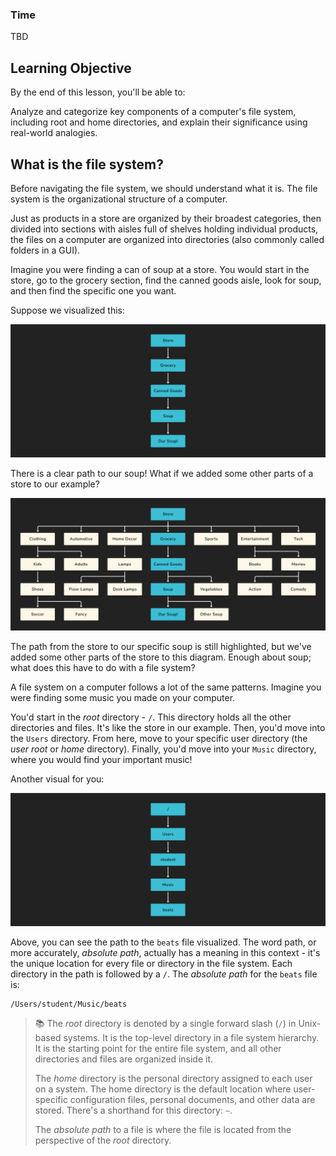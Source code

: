 ### Time

TBD

## Learning Objective

By the end of this lesson, you'll be able to:

Analyze and categorize key components of a computer's file system, including root and home directories, and explain their significance using real-world analogies.

## What is the file system?

Before navigating the file system, we should understand what it is. The file system is the organizational structure of a computer.

Just as products in a store are organized by their broadest categories, then divided into sections with aisles full of shelves holding individual products, the files on a computer are organized into directories (also commonly called folders in a GUI).

Imagine you were finding a can of soup at a store. You would start in the store, go to the grocery section, find the canned goods aisle, look for soup, and then find the specific one you want.

Suppose we visualized this:

![Our soup in the store!](../assets/our-soup.png)

There is a clear path to our soup! What if we added some other parts of a store to our example?

![A whole store!](../assets/store.png)

The path from the store to our specific soup is still highlighted, but we've added some other parts of the store to this diagram. Enough about soup; what does this have to do with a file system?

A file system on a computer follows a lot of the same patterns. Imagine you were finding some music you made on your computer.

You'd start in the *root* directory - `/`. This directory holds all the other directories and files. It's like the store in our example. Then, you'd move into the `Users` directory. From here, move to your specific user directory (the *user root* or *home* directory). Finally, you'd move into your `Music` directory, where you would find your important music!

Another visual for you:

![Our beats in the file system!](../assets/beats.png)

Above, you can see the path to the `beats` file visualized. The word path, or more accurately, *absolute path*, actually has a meaning in this context - it's the unique location for every file or directory in the file system. Each directory in the path is followed by a `/`. The *absolute path* for the `beats` file is:

```plain
/Users/student/Music/beats
```

> 📚 The *root* directory is denoted by a single forward slash (`/`) in Unix-based systems. It is the top-level directory in a file system hierarchy. It is the starting point for the entire file system, and all other directories and files are organized inside it.
>
> The *home* directory is the personal directory assigned to each user on a system. The home directory is the default location where user-specific configuration files, personal documents, and other data are stored. There's a shorthand for this directory: `~`.
>
> The *absolute path* to a file is where the file is located from the perspective of the *root* directory.
